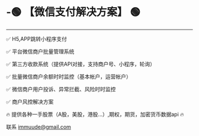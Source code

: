 # -🟢 【微信支付解决方案】 🟢
________________________________

✅ H5,APP跳转小程序支付

✅ 平台微信商户批量管理系统

✅ 第三方收款系统（提供API对接，支持商户号、小程序，轮询）

✅ 批量微信商户余额时时监控（基本帐户，运营帐户）

✅ 微信商户用户投诉、异常拦截、风险时时监控

✅ 商户风控解决方案

🔥 提供各种一手股票（A股，美股，港股...）,期权，期货，加密货币数据api 🔥

联系 immuude@gmail.com
